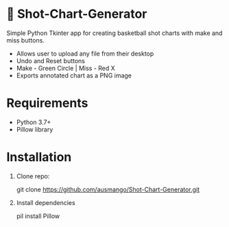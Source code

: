 # 🏀 Shot-Chart-Generator

Simple Python Tkinter app for creating basketball shot charts with make and miss buttons. 

* Allows user to upload any file from their desktop
* Undo and Reset buttons 
* Make - Green Circle | Miss - Red X
* Exports annotated chart as a PNG image

# Requirements

- Python 3.7+
- Pillow library

# Installation

1. Clone repo:

   git clone https://github.com/ausmango/Shot-Chart-Generator.git

2. Install dependencies

   pil install Pillow
